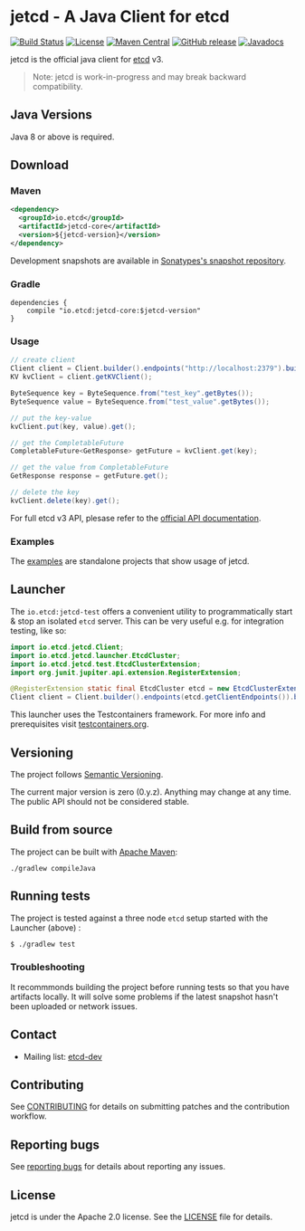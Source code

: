 # jetcd - A Java Client for etcd
[![Build Status](https://github.com/etcd-io/jetcd/workflows/master/badge.svg)](https://github.com/etcd-io/jetcd/actions)
[![License](https://img.shields.io/badge/Licence-Apache%202.0-blue.svg?style=flat-square)](http://www.apache.org/licenses/LICENSE-2.0.html)
[![Maven Central](https://img.shields.io/maven-central/v/io.etcd/jetcd-core.svg?style=flat-square)](https://search.maven.org/#search%7Cga%7C1%7Cio.etcd)
[![GitHub release](https://img.shields.io/github/release/etcd-io/jetcd.svg?style=flat-square)](https://github.com/etcd-io/jetcd/releases)
[![Javadocs](http://www.javadoc.io/badge/io/etcd/jetcd-core.svg)](https://javadoc.io/doc/io.etcd/jetcd-core)

jetcd is the official java client for [etcd](https://github.com/etcd-io/etcd) v3.

> Note: jetcd is work-in-progress and may break backward compatibility.

## Java Versions

Java 8 or above is required.

## Download

### Maven
```xml
<dependency>
  <groupId>io.etcd</groupId>
  <artifactId>jetcd-core</artifactId>
  <version>${jetcd-version}</version>
</dependency>
```

Development snapshots are available in [Sonatypes's snapshot repository](https://oss.sonatype.org/content/repositories/snapshots/io/etcd).

### Gradle

```
dependencies {
    compile "io.etcd:jetcd-core:$jetcd-version"
}
```

### Usage

```java
// create client
Client client = Client.builder().endpoints("http://localhost:2379").build();
KV kvClient = client.getKVClient();

ByteSequence key = ByteSequence.from("test_key".getBytes());
ByteSequence value = ByteSequence.from("test_value".getBytes());

// put the key-value
kvClient.put(key, value).get();

// get the CompletableFuture
CompletableFuture<GetResponse> getFuture = kvClient.get(key);

// get the value from CompletableFuture
GetResponse response = getFuture.get();

// delete the key
kvClient.delete(key).get();
```

For full etcd v3 API, plesase refer to the [official API documentation](https://etcd.io/docs/current/learning/api/).

### Examples

The [examples](https://github.com/etcd-io/jetcd/tree/master/jetcd-examples) are standalone projects that show usage of jetcd.

## Launcher

The `io.etcd:jetcd-test` offers a convenient utility to programmatically start & stop an isolated `etcd` server.  This can be very useful e.g. for integration testing, like so:

```java
import io.etcd.jetcd.Client;
import io.etcd.jetcd.launcher.EtcdCluster;
import io.etcd.jetcd.test.EtcdClusterExtension;
import org.junit.jupiter.api.extension.RegisterExtension;

@RegisterExtension static final EtcdCluster etcd = new EtcdClusterExtension("test-etcd", 1);
Client client = Client.builder().endpoints(etcd.getClientEndpoints()).build();
```

This launcher uses the Testcontainers framework.
For more info and prerequisites visit [testcontainers.org](https://www.testcontainers.org).

## Versioning

The project follows [Semantic Versioning](http://semver.org/).

The current major version is zero (0.y.z). Anything may change at any time. The public API should not be considered stable.

## Build from source

The project can be built with [Apache Maven](https://maven.apache.org/):

```
./gradlew compileJava
```

## Running tests

The project is tested against a three node `etcd` setup started with the Launcher (above) :

```sh
$ ./gradlew test
````

### Troubleshooting

It recommmonds building the project before running tests so that you have artifacts locally. It will solve some problems if the latest snapshot hasn't been uploaded or network issues.

## Contact

* Mailing list: [etcd-dev](https://groups.google.com/forum/?hl=en#!forum/etcd-dev)

## Contributing

See [CONTRIBUTING](https://github.com/etcd-io/jetcd/blob/master/CONTRIBUTING.md) for details on submitting patches and the contribution workflow.

## Reporting bugs

See [reporting bugs](https://github.com/etcd-io/etcd/blob/master/Documentation/reporting-bugs.md) for details about reporting any issues.

## License

jetcd is under the Apache 2.0 license. See the [LICENSE](https://github.com/etcd-io/jetcd/blob/master/LICENSE) file for details.
